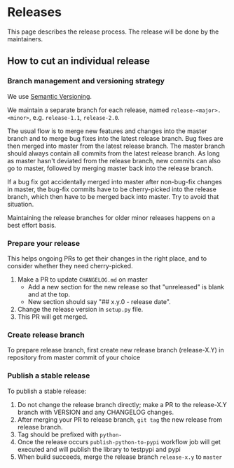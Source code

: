 # Releases

This page describes the release process. The release will be done by the maintainers.

## How to cut an individual release

### Branch management and versioning strategy

We use [Semantic Versioning](https://semver.org/).

We maintain a separate branch for each  release, named `release-<major>.<minor>`, e.g. `release-1.1`, `release-2.0`.

The usual flow is to merge new features and changes into the master branch and to merge bug fixes into the latest release branch. Bug fixes are then merged into master from the latest release branch. The master branch should always contain all commits from the latest release branch. As long as master hasn't deviated from the release branch, new commits can also go to master, followed by merging master back into the release branch.

If a bug fix got accidentally merged into master after non-bug-fix changes in master, the bug-fix commits have to be cherry-picked into the release branch, which then have to be merged back into master. Try to avoid that situation.

Maintaining the release branches for older minor releases happens on a best effort basis.

### Prepare your release

This helps ongoing PRs to get their changes in the right place, and to consider whether they need cherry-picked.

1. Make a PR to update `CHANGELOG.md` on master
   - Add a new section for the new release so that "unreleased" is blank and at the top.
   - New section should say "## x.y.0 - release date".
2. Change the release version in `setup.py` file. 
3. This PR will get merged.

### Create release branch

To prepare release branch, first create new release branch (release-X.Y) in repository from master commit of your choice

### Publish a stable release

To publish a stable release:

1. Do not change the release branch directly; make a PR to the release-X.Y branch with VERSION and any CHANGELOG changes.
2. After merging your PR to release branch, `git tag` the new release from release branch.
3. Tag should be prefixed with `python-`
4. Once the release occurs `publish-python-to-pypi` workflow job will get executed and will publish the library to testpypi and pypi
5. When build succeeds, merge the release branch `release-x.y` to `master`
